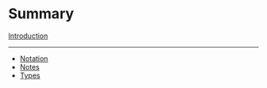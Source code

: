 # Summary

[Introduction](intro.md)

---

- [Notation](notation.md)
- [Notes](notes.md)
- [Types](types.md)